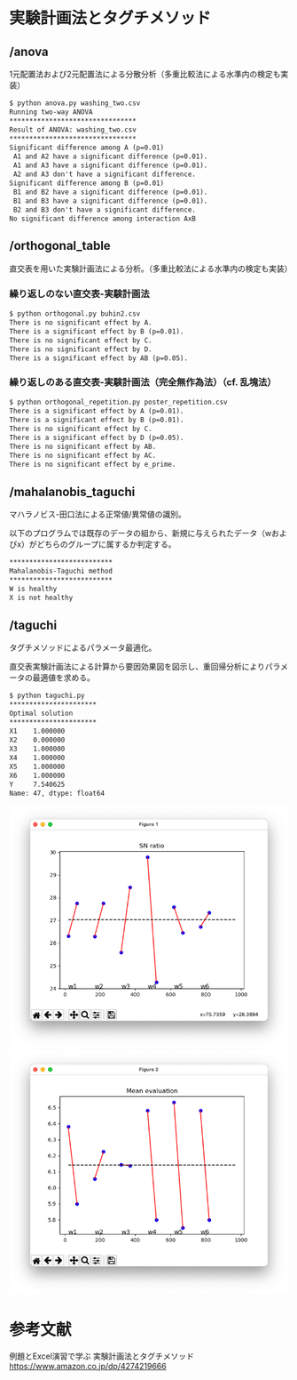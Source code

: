 # 実験計画法とタグチメソッド

## /anova
1元配置法および2元配置法による分散分析（多重比較法による水準内の検定も実装）


```
$ python anova.py washing_two.csv
Running two-way ANOVA
********************************
Result of ANOVA: washing_two.csv
********************************
Significant difference among A (p=0.01)
 A1 and A2 have a significant difference (p=0.01).
 A1 and A3 have a significant difference (p=0.01).
 A2 and A3 don't have a significant difference.
Significant difference among B (p=0.01)
 B1 and B2 have a significant difference (p=0.01).
 B1 and B3 have a significant difference (p=0.01).
 B2 and B3 don't have a significant difference.
No significant difference among interaction AxB
```


## /orthogonal_table
直交表を用いた実験計画法による分析。（多重比較法による水準内の検定も実装）

### 繰り返しのない直交表-実験計画法
```
$ python orthogonal.py buhin2.csv
There is no significant effect by A.
There is a significant effect by B (p=0.01).
There is no significant effect by C.
There is no significant effect by D.
There is a significant effect by AB (p=0.05).
```
### 繰り返しのある直交表-実験計画法（完全無作為法）（cf. 乱塊法）
```
$ python orthogonal_repetition.py poster_repetition.csv
There is a significant effect by A (p=0.01).
There is a significant effect by B (p=0.01).
There is no significant effect by C.
There is a significant effect by D (p=0.05).
There is no significant effect by AB.
There is no significant effect by AC.
There is no significant effect by e_prime.

```

## /mahalanobis_taguchi
マハラノビス-田口法による正常値/異常値の識別。

以下のプログラムでは既存のデータの組から、新規に与えられたデータ（wおよびx）がどちらのグループに属するか判定する。

```
**************************
Mahalanobis-Taguchi method
**************************
W is healthy
X is not healthy
```


## /taguchi
タグチメソッドによるパラメータ最適化。

直交表実験計画法による計算から要因効果図を図示し、重回帰分析によりパラメータの最適値を求める。
```
$ python taguchi.py
**********************
Optimal solution
**********************
X1    1.000000
X2    0.000000
X3    1.000000
X4    1.000000
X5    1.000000
X6    1.000000
Y     7.540625
Name: 47, dtype: float64
```
![](image/sn.png)
![](image/eval.png)

# 参考文献
例題とExcel演習で学ぶ 実験計画法とタグチメソッド
https://www.amazon.co.jp/dp/4274219666
